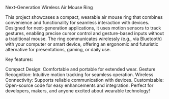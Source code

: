 Next-Generation Wireless Air Mouse Ring

This project showcases a compact, wearable air mouse ring that combines convenience and functionality for seamless interaction with devices. Designed for next-generation applications, it uses motion sensors to track gestures, enabling precise cursor control and gesture-based inputs without a traditional mouse. The ring communicates wirelessly (e.g., via Bluetooth) with your computer or smart device, offering an ergonomic and futuristic alternative for presentations, gaming, or daily use.

Key features:

Compact Design: Comfortable and portable for extended wear.
Gesture Recognition: Intuitive motion tracking for seamless operation.
Wireless Connectivity: Supports reliable communication with devices.
Customizable: Open-source code for easy enhancements and integration.
Perfect for developers, makers, and anyone excited about wearable technology!
